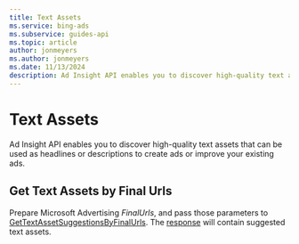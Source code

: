 ```yaml
---
title: Text Assets
ms.service: bing-ads
ms.subservice: guides-api
ms.topic: article
author: jonmeyers
ms.author: jonmeyers
ms.date: 11/13/2024
description: Ad Insight API enables you to discover high-quality text assets which can be used as headlines or descriptions to create ads or improve your existing ads. 
---
```

# Text Assets
Ad Insight API enables you to discover high-quality text assets that can be used as headlines or descriptions to create ads or improve your existing ads. 

## <a name="gettextassetsbyfinalurls"></a>Get Text Assets by Final Urls
Prepare Microsoft Advertising *FinalUrls*, and pass those parameters to [GetTextAssetSuggestionsByFinalUrls](../ad-insight-service/gettextassetsuggestionsbyfinalurls.md). The [response](../ad-insight-service/gettextassetsuggestionsbyfinalurls.md#response-soap) will contain suggested text assets.